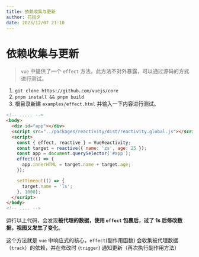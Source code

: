 ```yaml
---
title: 依赖收集与更新
author: 花拾夕
date: 2023/12/07 21:10
---
```


# 依赖收集与更新

> `vue` 中提供了一个 `effect` 方法。此方法不对外暴露，可以通过源码的方式进行测试。

1. `git clone https://github.com/vuejs/core`
2. `pnpm install && pnpm build`
3. 根目录新建 `examples/effect.html` 并输入一下内容进行测试。

```html
<!-- ..... -->
<body>
  <div id="app"></div>
  <script src="../packages/reactivity/dist/reactivity.global.js"></script>
  <script>
    const { effect, reactive } = VueReactivity;
    const target = reactive({ name: 'zs', age: 25 });
    const app = document.querySelector('#app');
    effect(() => {
      app.innerHTML = target.name + target.age;
    });

    setTimeout(() => {
      target.name = 'ls';
    }, 1000);
  </script>
</body>
<!-- .... -->
```

运行以上代码，会发现**被代理的数据，使用 `effect` 包裹后，过了 1s 后修改数据，视图又发生了变化**。

这个方法就是 `vue` 中响应式的核心，`effect`(副作用函数) 会收集被代理数据（`track`）的依赖，并在修改时 (`trigger`) 通知更新（再次执行副作用方法）